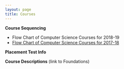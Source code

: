 ```yaml
---
layout: page
title: Courses
---
```


**Course Sequencing**
* Flow Chart of Computer Science Courses for 2018-19
* [Flow Chart of Computer Science Courses for 2017-18](../docs/FlowCS1718.pdf)

**Placement Test Info**

**Course Descriptions** (link to Foundations)


 


